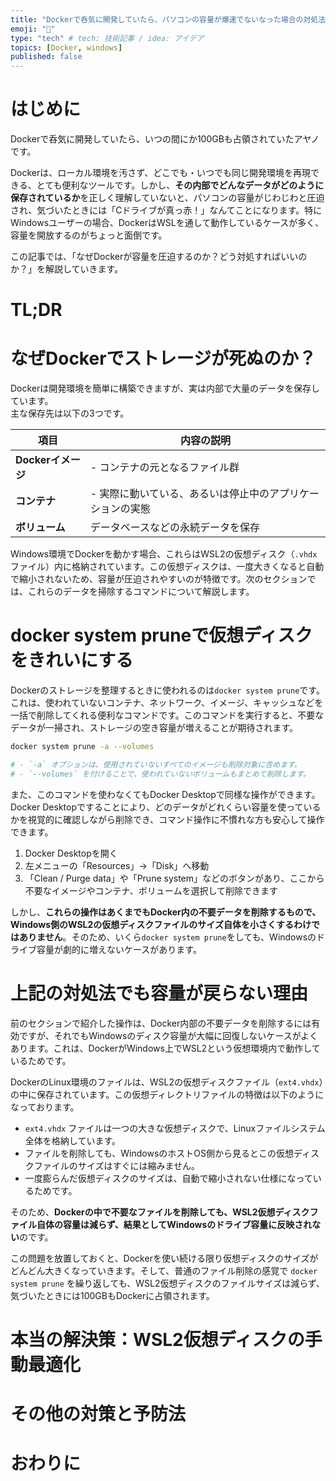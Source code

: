 ```yaml
---
title: "Dockerで呑気に開発していたら、パソコンの容量が爆速でないなった場合の対処法"
emoji: "📓"
type: "tech" # tech: 技術記事 / idea: アイデア
topics: [Docker, windows]
published: false
---
```

# はじめに
Dockerで呑気に開発していたら、いつの間にか100GBも占領されていたアヤノです。

Dockerは、ローカル環境を汚さず、どこでも・いつでも同じ開発環境を再現できる、とても便利なツールです。しかし、**その内部でどんなデータがどのように保存されているか**を正しく理解していないと、パソコンの容量がじわじわと圧迫され、気づいたときには「Cドライブが真っ赤！」なんてことになります。特にWindowsユーザーの場合、DockerはWSLを通して動作しているケースが多く、容量を開放するのがちょっと面倒です。

この記事では、「なぜDockerが容量を圧迫するのか？どう対処すればいいのか？」を解説していきます。

# TL;DR

# なぜDockerでストレージが死ぬのか？
Dockerは開発環境を簡単に構築できますが、実は内部で大量のデータを保存しています。  
主な保存先は以下の3つです。

| 項目          | 内容の説明                               |
|---------------|----------------------------------------|
| **Dockerイメージ** | - コンテナの元となるファイル群　| 
| **コンテナ**       | - 実際に動いている、あるいは停止中のアプリケーションの実態　| 
| **ボリューム**     | データベースなどの永続データを保存　|


Windows環境でDockerを動かす場合、これらはWSL2の仮想ディスク（`.vhdx`ファイル）内に格納されています。この仮想ディスクは、一度大きくなると自動で縮小されないため、容量が圧迫されやすいのが特徴です。次のセクションでは、これらのデータを掃除するコマンドについて解説します。

# docker system pruneで仮想ディスクをきれいにする
Dockerのストレージを整理するときに使われるのは`docker system prune`です。これは、使われていないコンテナ、ネットワーク、イメージ、キャッシュなどを一括で削除してくれる便利なコマンドです。このコマンドを実行すると、不要なデータが一掃され、ストレージの空き容量が増えることが期待されます。

```sh
docker system prune -a --volumes

# - `-a` オプションは、使用されていないすべてのイメージも削除対象に含めます。  
# - `--volumes` を付けることで、使われていないボリュームもまとめて削除します。
```

また、このコマンドを使わなくてもDocker Desktopで同様な操作ができます。Docker Desktopですることにより、どのデータがどれくらい容量を使っているかを視覚的に確認しながら削除でき、コマンド操作に不慣れな方も安心して操作できます。

1. Docker Desktopを開く  
2. 左メニューの「Resources」→「Disk」へ移動  
3. 「Clean / Purge data」や「Prune system」などのボタンがあり、ここから不要なイメージやコンテナ、ボリュームを選択して削除できます

しかし、**これらの操作はあくまでもDocker内の不要データを削除するもので、Windows側のWSL2の仮想ディスクファイルのサイズ自体を小さくするわけではありません**。そのため、いくら`docker system prune`をしても、Windowsのドライブ容量が劇的に増えないケースがあります。

# 上記の対処法でも容量が戻らない理由

前のセクションで紹介した操作は、Docker内部の不要データを削除するには有効ですが、それでもWindowsのディスク容量が大幅に回復しないケースがよくあります。これは、DockerがWindows上でWSL2という仮想環境内で動作しているためです。  

DockerのLinux環境のファイルは、WSL2の仮想ディスクファイル（`ext4.vhdx`）の中に保存されています。この仮想ディレクトリファイルの特徴は以下のようになっております。

- `ext4.vhdx` ファイルは一つの大きな仮想ディスクで、Linuxファイルシステム全体を格納しています。  
- ファイルを削除しても、WindowsのホストOS側から見るとこの仮想ディスクファイルのサイズはすぐには縮みません。  
- 一度膨らんだ仮想ディスクのサイズは、自動で縮小されない仕様になっているためです。

そのため、**Dockerの中で不要なファイルを削除しても、WSL2仮想ディスクファイル自体の容量は減らず、結果としてWindowsのドライブ容量に反映されない**のです。

この問題を放置しておくと、Dockerを使い続ける限り仮想ディスクのサイズがどんどん大きくなっていきます。そして、普通のファイル削除の感覚で `docker system prune` を繰り返しても、WSL2仮想ディスクのファイルサイズは減らず、気づいたときには100GBもDockerに占領されます。


# 本当の解決策：WSL2仮想ディスクの手動最適化

# その他の対策と予防法

# おわりに